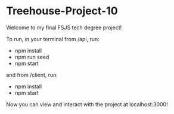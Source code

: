 # Treehouse-Project-10
 Welcome to my final FSJS tech degree project!

 To run, in your terminal from /api, run:

- npm install
- npm run seed
- npm start

and from /client, run:

- npm install
- npm start

Now you can view and interact with the project at localhost:3000!